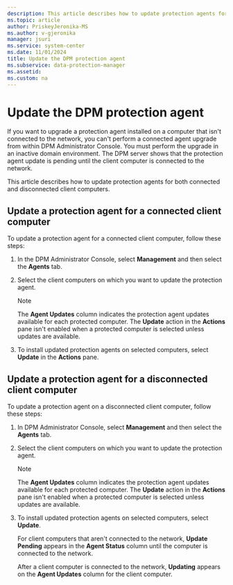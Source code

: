 ```yaml
---
description: This article describes how to update protection agents for both connected and disconnected client computers.
ms.topic: article
author: PriskeyJeronika-MS
ms.author: v-gjeronika
manager: jsuri
ms.service: system-center
ms.date: 11/01/2024
title: Update the DPM protection agent
ms.subservice: data-protection-manager
ms.assetid: 
ms.custom: na
---
```


# Update the DPM protection agent

If you want to upgrade a protection agent installed on a computer that isn't connected to the network, you can't perform a connected agent upgrade from within DPM Administrator Console. You must perform the upgrade in an inactive domain environment. The DPM server shows that the protection agent update is pending until the client computer is connected to the network.

This article describes how to update protection agents for both connected and disconnected client computers.

## Update a protection agent for a connected client computer

To update a protection agent for a connected client computer, follow these steps:

1. In the DPM Administrator Console, select **Management** and then select the **Agents** tab.

2. Select the client computers on which you want to update the protection agent.

     >[!Note]
     >The **Agent Updates** column indicates the protection agent updates available for each protected computer. The **Update** action in the **Actions** pane isn't enabled when a protected computer is selected unless updates are available.

3. To install updated protection agents on selected computers, select **Update** in the **Actions** pane.

## Update a protection agent for a disconnected client computer

To update a protection agent on a disconnected client computer, follow these steps:

1. In DPM Administrator Console, select **Management** and then select the **Agents** tab.

2. Select the client computers on which you want to update the protection agent.

     >[!Note]
     >The **Agent Updates** column indicates the protection agent updates available for each protected computer. The **Update** action in the **Actions** pane isn't enabled when a protected computer is selected unless updates are available.

3. To install updated protection agents on selected computers, select **Update**.

      For client computers that aren't connected to the network, **Update Pending** appears in the **Agent Status** column until the computer is connected to the network.

      After a client computer is connected to the network, **Updating** appears on the **Agent Updates** column for the client computer.

